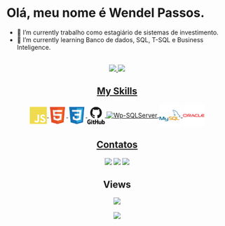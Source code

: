  <h1>Olá, meu nome é Wendel Passos.</h1>
 
* 🔭 I’m currently  trabalho como estagiário de sistemas de investimento.
* 🌱 I’m currently learning  Banco de dados, SQL, T-SQL e Business Inteligence.
 <br></br>


 <div align = "center">
  <a href="https://github.com/wendel-passos">
  <img height="160em" src="https://github-readme-stats.vercel.app/api?username=wendel-passos&show_icons=true&theme=react&include_all_commits=true&count_private=true">
  <img height="160em" src="https://github-readme-stats.vercel.app/api/top-langs/?username=wendel-passos&layout=demo&langs_count=7&theme=react">
</div>
 
 <h2 align = "center">My Skills</h2>
<div style="display: inline_block" align = "center">
  <img align="center" alt="Wp-Js" height="40em" src="https://raw.githubusercontent.com/devicons/devicon/master/icons/javascript/javascript-plain.svg">
  <img align="center" alt="Wp-HTML" height="40em" src="https://raw.githubusercontent.com/devicons/devicon/master/icons/html5/html5-original.svg">
  <img align="center" alt="Wp-CSS" height="40em" src="https://raw.githubusercontent.com/devicons/devicon/master/icons/css3/css3-original.svg">
  <img align="center" alt="Wp-Git" height="40em" src="https://raw.githubusercontent.com/devicons/devicon/master/icons/github/github-original-wordmark.svg">
  <img align="center" alt="Wp-SQLServer" height="40em" src=https://user-images.githubusercontent.com/77197792/130713192-7cb23904-d8a3-412b-8eaf-4b5fe059cb56.png>
  <img align="center" alt="Wp-MySql" height="50em" src="https://raw.githubusercontent.com/devicons/devicon/master/icons/mysql/mysql-original-wordmark.svg">
  <img align="center" alt="Wp-Oracle" height="50em" src="https://raw.githubusercontent.com/devicons/devicon/master/icons/oracle/oracle-original.svg">
 </div>
 
<h2 align = "center">Contatos</h2>

 <div align = "center" > 
  <a href="https://www.instagram.com/wendel.passos7/" target="_blank"><img src="https://img.shields.io/badge/-Instagram-%23E4405F?style=for-the-badge&logo=instagram&logoColor=white" target="_blank"></a>
  <a href = "mailto:wendeleduardo137@gmail.com"><img src="https://img.shields.io/badge/-Gmail-%23333?style=for-the-badge&logo=gmail&logoColor=white" target="_blank"></a>
  <a href="https://www.linkedin.com/in/wendel-passos/" target="_blank"><img src="https://img.shields.io/badge/-LinkedIn-%230077B5?style=for-the-badge&logo=linkedin&logoColor=white" target="_blank"></a>
</div>
 
<h2 align = "center">Views</h2>
<p align = "center">
  <p align = "center">
   <img height = "200em"src = https://user-images.githubusercontent.com/77197792/130542706-4ada7e07-7a01-4443-bbed-066944cc1bfe.png>
  </p>
  <p align = "center">
    <img alingn="center" src="https://profile-counter.glitch.me/wendel-passos/count.svg" />
  </p> 
</p>

 

 
 
 


  

